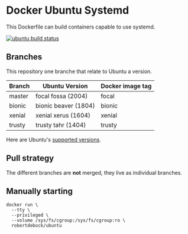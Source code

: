 Docker Ubuntu Systemd
=====================

This Dockerfile can build containers capable to use systemd.

[![ubuntu build status](https://img.shields.io/docker/cloud/build/robertdebock/ubuntu.svg)](https://hub.docker.com/repository/docker/robertdebock/ubuntu)

Branches
--------

This repository one branche that relate to Ubuntu a version.

|Branch |Ubuntu Version       |Docker image tag|
|-------|---------------------|----------------|
|master |focal fossa (2004)   |focal           |
|bionic |bionic beaver (1804) |bionic          |
|xenial |xenial xerus (1604)  |xenial          |
|trusty |trusty tahr (1404)   |trusty          |

Here are Ubuntu's [supported versions](https://wiki.ubuntu.com/Releases).

Pull strategy
-------------

The different branches are **not** merged, they live as individual branches.

Manually starting
-----------------

```
docker run \
  --tty \
  --privileged \
  --volume /sys/fs/cgroup:/sys/fs/cgroup:ro \
  robertdebock/ubuntu
```
